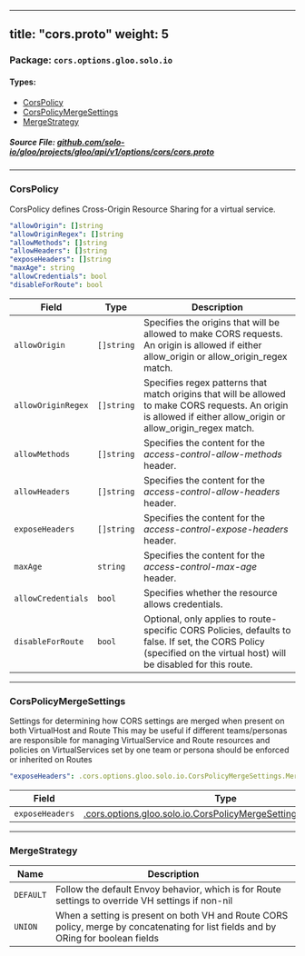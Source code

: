 
---
title: "cors.proto"
weight: 5
---

<!-- Code generated by solo-kit. DO NOT EDIT. -->


### Package: `cors.options.gloo.solo.io` 
#### Types:


- [CorsPolicy](#corspolicy)
- [CorsPolicyMergeSettings](#corspolicymergesettings)
- [MergeStrategy](#mergestrategy)
  



##### Source File: [github.com/solo-io/gloo/projects/gloo/api/v1/options/cors/cors.proto](https://github.com/solo-io/gloo/blob/main/projects/gloo/api/v1/options/cors/cors.proto)





---
### CorsPolicy

 
CorsPolicy defines Cross-Origin Resource Sharing for a virtual service.

```yaml
"allowOrigin": []string
"allowOriginRegex": []string
"allowMethods": []string
"allowHeaders": []string
"exposeHeaders": []string
"maxAge": string
"allowCredentials": bool
"disableForRoute": bool

```

| Field | Type | Description |
| ----- | ---- | ----------- | 
| `allowOrigin` | `[]string` | Specifies the origins that will be allowed to make CORS requests. An origin is allowed if either allow_origin or allow_origin_regex match. |
| `allowOriginRegex` | `[]string` | Specifies regex patterns that match origins that will be allowed to make CORS requests. An origin is allowed if either allow_origin or allow_origin_regex match. |
| `allowMethods` | `[]string` | Specifies the content for the *access-control-allow-methods* header. |
| `allowHeaders` | `[]string` | Specifies the content for the *access-control-allow-headers* header. |
| `exposeHeaders` | `[]string` | Specifies the content for the *access-control-expose-headers* header. |
| `maxAge` | `string` | Specifies the content for the *access-control-max-age* header. |
| `allowCredentials` | `bool` | Specifies whether the resource allows credentials. |
| `disableForRoute` | `bool` | Optional, only applies to route-specific CORS Policies, defaults to false. If set, the CORS Policy (specified on the virtual host) will be disabled for this route. |




---
### CorsPolicyMergeSettings

 
Settings for determining how CORS settings are merged when present on both VirtualHost and Route
This may be useful if different teams/personas are responsible for managing VirtualService and Route resources and policies
on VirtualServices set by one team or persona should be enforced or inherited on Routes

```yaml
"exposeHeaders": .cors.options.gloo.solo.io.CorsPolicyMergeSettings.MergeStrategy

```

| Field | Type | Description |
| ----- | ---- | ----------- | 
| `exposeHeaders` | [.cors.options.gloo.solo.io.CorsPolicyMergeSettings.MergeStrategy](../cors.proto.sk/#mergestrategy) |  |




---
### MergeStrategy



| Name | Description |
| ----- | ----------- | 
| `DEFAULT` | Follow the default Envoy behavior, which is for Route settings to override VH settings if non-nil |
| `UNION` | When a setting is present on both VH and Route CORS policy, merge by concatenating for list fields and by ORing for boolean fields |





<!-- Start of HubSpot Embed Code -->
<script type="text/javascript" id="hs-script-loader" async defer src="//js.hs-scripts.com/5130874.js"></script>
<!-- End of HubSpot Embed Code -->
